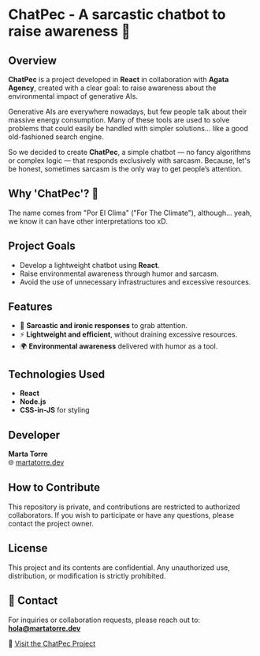 # ChatPec - A sarcastic chatbot to raise awareness 💬

## Overview
**ChatPec** is a project developed in **React** in collaboration with **Agata Agency**, created with a clear goal: to raise awareness about the environmental impact of generative AIs.

Generative AIs are everywhere nowadays, but few people talk about their massive energy consumption. Many of these tools are used to solve problems that could easily be handled with simpler solutions... like a good old-fashioned search engine.

So we decided to create **ChatPec**, a simple chatbot — no fancy algorithms or complex logic — that responds exclusively with sarcasm. Because, let's be honest, sometimes sarcasm is the only way to get people’s attention.

## Why 'ChatPec'? 🤔
The name comes from "Por El Clima" (\"For The Climate\"), although... yeah, we know it can have other interpretations too xD.

## Project Goals
- Develop a lightweight chatbot using **React**.
- Raise environmental awareness through humor and sarcasm.
- Avoid the use of unnecessary infrastructures and excessive resources.

## Features
- 💬 **Sarcastic and ironic responses** to grab attention.
- ⚡ **Lightweight and efficient**, without draining excessive resources.
- 🌍 **Environmental awareness** delivered with humor as a tool.

## Technologies Used
- **React**
- **Node.js**
- **CSS-in-JS** for styling

## Developer
**Marta Torre**  
🌐 [martatorre.dev](https://martatorre.dev)

## How to Contribute
This repository is private, and contributions are restricted to authorized collaborators. If you wish to participate or have any questions, please contact the project owner.

## License
This project and its contents are confidential. Any unauthorized use, distribution, or modification is strictly prohibited.

## 📧 Contact
For inquiries or collaboration requests, please reach out to:  
**hola@martatorre.dev**

🍑 [Visit the ChatPec Project](https://chatpec.com/)

